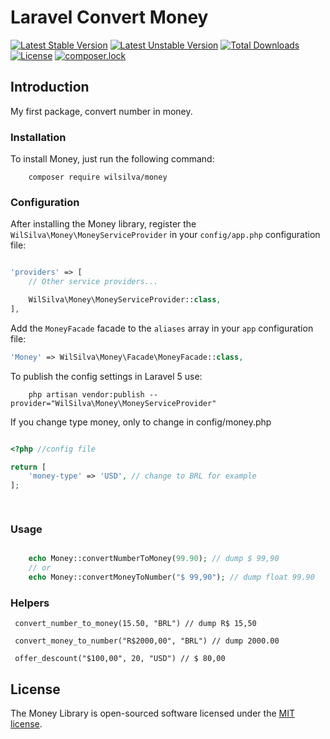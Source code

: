 # Laravel Convert Money

[![Latest Stable Version](https://poser.pugx.org/wilsilva/money/v/stable)](https://packagist.org/packages/wilsilva/money)
[![Latest Unstable Version](https://poser.pugx.org/wilsilva/money/v/unstable)](https://packagist.org/packages/wilsilva/money)
[![Total Downloads](https://poser.pugx.org/wilsilva/money/downloads)](https://packagist.org/packages/wilsilva/money)
[![License](https://poser.pugx.org/wilsilva/money/license)](https://packagist.org/packages/wilsilva/money)
[![composer.lock](https://poser.pugx.org/wilsilva/money/composerlock)](https://packagist.org/packages/wilsilva/money)

## Introduction

My first package, convert number in money.

### Installation

To install Money, just run the following command:

```
	composer require wilsilva/money

```

### Configuration

After installing the Money library, register the `WilSilva\Money\MoneyServiceProvider` in your `config/app.php` configuration file:

```php

'providers' => [
    // Other service providers...

    WilSilva\Money\MoneyServiceProvider::class,
],
```

Add the `MoneyFacade` facade to the `aliases` array in your `app` configuration file:


```php
'Money' => WilSilva\Money\Facade\MoneyFacade::class,
```

To publish the config settings in Laravel 5 use:

```
	php artisan vendor:publish --provider="WilSilva\Money\MoneyServiceProvider"
```

If you change type money, only to change in config/money.php

```php

<?php //config file

return [
	'money-type' => 'USD', // change to BRL for example
];

	

```

### Usage


```php

	echo Money::convertNumberToMoney(99.90); // dump $ 99,90
	// or
	echo Money::convertMoneyToNumber("$ 99,90"); // dump float 99.90

```

### Helpers

```
 convert_number_to_money(15.50, "BRL") // dump R$ 15,50

 convert_money_to_number("R$2000,00", "BRL") // dump 2000.00

 offer_descount("$100,00", 20, "USD") // $ 80,00
```

## License

The Money Library is open-sourced software licensed under the [MIT license](http://opensource.org/licenses/MIT).
